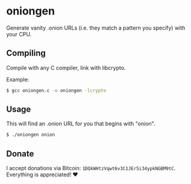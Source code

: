 oniongen
========

Generate vanity .onion URLs (i.e. they match a pattern you specify) with your CPU.

Compiling
---------

Compile with any C compiler, link with libcrypto.

Example:

```bash
$ gcc oniongen.c -o oniongen -lcrypto
```
  
Usage
-----

This will find an .onion URL for you that begins with "onion".
  
```bash
$ ./oniongen onion
```

Donate
------

I accept donations via Bitcoin: `1DQkWHtzVqwt6v3C1JEr5i34ypkNGBM9tC`.
Everything is appreciated! :heart:
